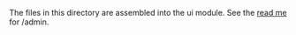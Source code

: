 The files in this directory are assembled into the ui module. See the [read me](https://github.com/chrisGoad/prototypejungle/tree/master/admin) for /admin.